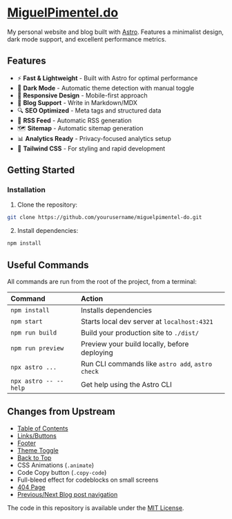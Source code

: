# [MiguelPimentel.do](https://miguelpimentel.do/)

My personal website and blog built with [Astro](https://astro.build/). Features a minimalist design, dark mode support, and excellent performance metrics.

## Features

- ⚡️ **Fast & Lightweight** - Built with Astro for optimal performance
- 🌙 **Dark Mode** - Automatic theme detection with manual toggle
- 📱 **Responsive Design** - Mobile-first approach
- 📝 **Blog Support** - Write in Markdown/MDX
- 🔍 **SEO Optimized** - Meta tags and structured data
- 📰 **RSS Feed** - Automatic RSS generation
- 🗺️ **Sitemap** - Automatic sitemap generation
- 📊 **Analytics Ready** - Privacy-focused analytics setup
- 🎨 **Tailwind CSS** - For styling and rapid development

## Getting Started

### Installation

1. Clone the repository:

```bash
git clone https://github.com/yourusername/miguelpimentel-do.git
```

2. Install dependencies:

```bash
npm install
```

## Useful Commands

All commands are run from the root of the project, from a terminal:

| Command               | Action                                           |
| :-------------------- | :----------------------------------------------- |
| `npm install`         | Installs dependencies                            |
| `npm start`           | Starts local dev server at `localhost:4321`      |
| `npm run build`       | Build your production site to `./dist/`          |
| `npm run preview`     | Preview your build locally, before deploying     |
| `npx astro ...`       | Run CLI commands like `astro add`, `astro check` |
| `npx astro -- --help` | Get help using the Astro CLI                     |

## Changes from Upstream

- [Table of Contents](./src/components/TableOfContents.astro)
- [Links/Buttons](./src/components/Link.astro)
- [Footer](./src/components/Footer.astro)
- [Theme Toggle](./src/components/ThemeToggle.astro)
- [Back to Top](./src/components/BackToTop.astro)
- CSS Animations (`.animate`)
- Code Copy button (`.copy-code`)
- Full-bleed effect for codeblocks on small screens
- [404 Page](./src/pages/404.astro)
- [Previous/Next Blog post navigation](./src/components/PostNavigation.astro)

The code in this repository is available under the [MIT License](LICENSE).
